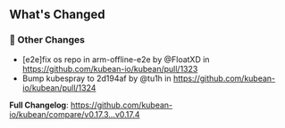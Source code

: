 <!-- Release notes generated using configuration in .github/release.yml at v0.17.4 -->

## What's Changed
### 🔨 Other Changes
* [e2e]fix os repo in arm-offline-e2e by @FloatXD in https://github.com/kubean-io/kubean/pull/1323
* Bump kubespray to 2d194af by @tu1h in https://github.com/kubean-io/kubean/pull/1324


**Full Changelog**: https://github.com/kubean-io/kubean/compare/v0.17.3...v0.17.4
